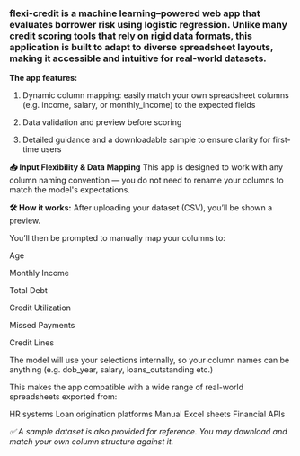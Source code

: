 <h3>flexi-credit is a machine learning–powered web app that evaluates borrower risk using logistic regression. Unlike many credit scoring tools that rely on rigid data formats, this application is built to adapt to diverse spreadsheet layouts, making it accessible and intuitive for real-world datasets.</h3>

<b>The app features:</b>

1. Dynamic column mapping: easily match your own spreadsheet columns (e.g. income, salary, or monthly_income) to the expected fields

2. Data validation and preview before scoring

3. Detailed guidance and a downloadable sample to ensure clarity for first-time users

<b>📥 Input Flexibility & Data Mapping</b>
This app is designed to work with any column naming convention — you do not need to rename your columns to match the model's expectations.

<b>🛠️ How it works:</b>
After uploading your dataset (CSV), you’ll be shown a preview.

You’ll then be prompted to manually map your columns to:

Age

Monthly Income

Total Debt

Credit Utilization

Missed Payments

Credit Lines

The model will use your selections internally, so your column names can be anything (e.g. dob_year, salary, loans_outstanding etc.)

This makes the app compatible with a wide range of real-world spreadsheets exported from:

HR systems
Loan origination platforms
Manual Excel sheets
Financial APIs

<i>✅ A sample dataset is also provided for reference. You may download and match your own column structure against it.</i>

